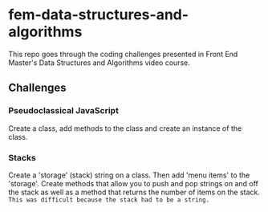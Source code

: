 # fem-data-structures-and-algorithms

This repo goes through the coding challenges presented in Front End Master's Data Structures and Algorithms video course.

## Challenges

### Pseudoclassical JavaScript
Create a class, add methods to the class and create an instance of the class.

### Stacks
Create a 'storage' (stack) string on a class. Then add 'menu items' to the 'storage'. Create methods that allow you to push and pop strings on and off the stack as well as a method that returns the number of items on the stack.
```This was difficult because the stack had to be a string.```
